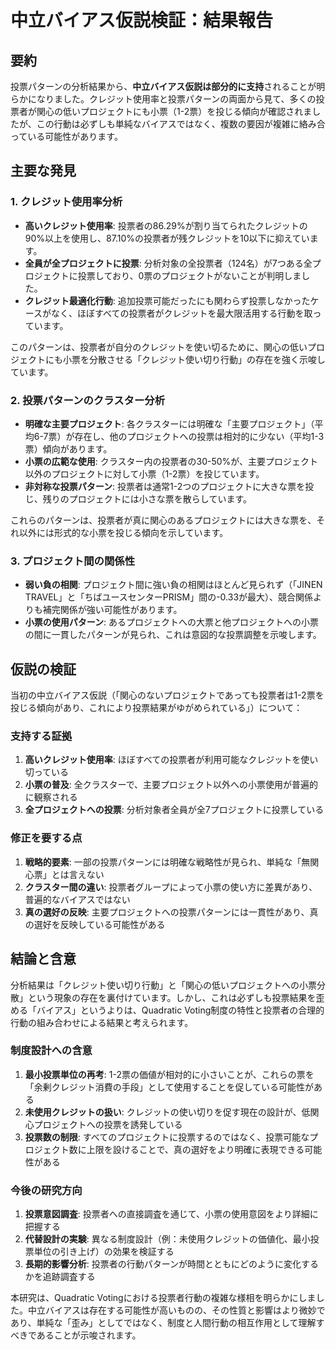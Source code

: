 # 中立バイアス仮説検証：結果報告

## 要約

投票パターンの分析結果から、**中立バイアス仮説は部分的に支持**されることが明らかになりました。クレジット使用率と投票パターンの両面から見て、多くの投票者が関心の低いプロジェクトにも小票（1-2票）を投じる傾向が確認されましたが、この行動は必ずしも単純なバイアスではなく、複数の要因が複雑に絡み合っている可能性があります。

## 主要な発見

### 1. クレジット使用率分析

- **高いクレジット使用率**: 投票者の86.29%が割り当てられたクレジットの90%以上を使用し、87.10%の投票者が残クレジットを10以下に抑えています。
- **全員が全プロジェクトに投票**: 分析対象の全投票者（124名）が7つある全プロジェクトに投票しており、0票のプロジェクトがないことが判明しました。
- **クレジット最適化行動**: 追加投票可能だったにも関わらず投票しなかったケースがなく、ほぼすべての投票者がクレジットを最大限活用する行動を取っています。

このパターンは、投票者が自分のクレジットを使い切るために、関心の低いプロジェクトにも小票を分散させる「クレジット使い切り行動」の存在を強く示唆しています。

### 2. 投票パターンのクラスター分析

- **明確な主要プロジェクト**: 各クラスターには明確な「主要プロジェクト」（平均6-7票）が存在し、他のプロジェクトへの投票は相対的に少ない（平均1-3票）傾向があります。
- **小票の広範な使用**: クラスター内の投票者の30-50%が、主要プロジェクト以外のプロジェクトに対して小票（1-2票）を投じています。
- **非対称な投票パターン**: 投票者は通常1-2つのプロジェクトに大きな票を投じ、残りのプロジェクトには小さな票を散らしています。

これらのパターンは、投票者が真に関心のあるプロジェクトには大きな票を、それ以外には形式的な小票を投じる傾向を示しています。

### 3. プロジェクト間の関係性

- **弱い負の相関**: プロジェクト間に強い負の相関はほとんど見られず（「JINEN TRAVEL」と「ちばユースセンターPRISM」間の-0.33が最大）、競合関係よりも補完関係が強い可能性があります。
- **小票の使用パターン**: あるプロジェクトへの大票と他プロジェクトへの小票の間に一貫したパターンが見られ、これは意図的な投票調整を示唆します。

## 仮説の検証

当初の中立バイアス仮説（「関心のないプロジェクトであっても投票者は1-2票を投じる傾向があり、これにより投票結果がゆがめられている」）について：

### 支持する証拠

1. **高いクレジット使用率**: ほぼすべての投票者が利用可能なクレジットを使い切っている
2. **小票の普及**: 全クラスターで、主要プロジェクト以外への小票使用が普遍的に観察される
3. **全プロジェクトへの投票**: 分析対象者全員が全7プロジェクトに投票している

### 修正を要する点

1. **戦略的要素**: 一部の投票パターンには明確な戦略性が見られ、単純な「無関心票」とは言えない
2. **クラスター間の違い**: 投票者グループによって小票の使い方に差異があり、普遍的なバイアスではない
3. **真の選好の反映**: 主要プロジェクトへの投票パターンには一貫性があり、真の選好を反映している可能性がある

## 結論と含意

分析結果は「クレジット使い切り行動」と「関心の低いプロジェクトへの小票分散」という現象の存在を裏付けています。しかし、これは必ずしも投票結果を歪める「バイアス」というよりは、Quadratic Voting制度の特性と投票者の合理的行動の組み合わせによる結果と考えられます。

### 制度設計への含意

1. **最小投票単位の再考**: 1-2票の価値が相対的に小さいことが、これらの票を「余剰クレジット消費の手段」として使用することを促している可能性がある
2. **未使用クレジットの扱い**: クレジットの使い切りを促す現在の設計が、低関心プロジェクトへの投票を誘発している
3. **投票数の制限**: すべてのプロジェクトに投票するのではなく、投票可能なプロジェクト数に上限を設けることで、真の選好をより明確に表現できる可能性がある

### 今後の研究方向

1. **投票意図調査**: 投票者への直接調査を通じて、小票の使用意図をより詳細に把握する
2. **代替設計の実験**: 異なる制度設計（例：未使用クレジットの価値化、最小投票単位の引き上げ）の効果を検証する
3. **長期的影響分析**: 投票者の行動パターンが時間とともにどのように変化するかを追跡調査する

本研究は、Quadratic Votingにおける投票者行動の複雑な様相を明らかにしました。中立バイアスは存在する可能性が高いものの、その性質と影響はより微妙であり、単純な「歪み」としてではなく、制度と人間行動の相互作用として理解すべきであることが示唆されます。 